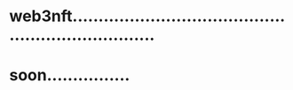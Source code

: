 # web3nft.....................................................................
# soon................
